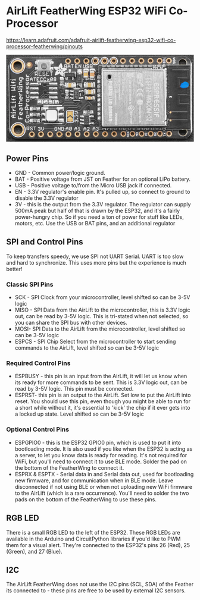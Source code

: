 # AirLift FeatherWing ESP32 WiFi Co-Processor

https://learn.adafruit.com/adafruit-airlift-featherwing-esp32-wifi-co-processor-featherwing/pinouts

![](airlift-esp32.png)

## Power Pins

- GND - Common power/logic ground.
- BAT - Positive voltage from JST on Feather for an optional LiPo battery.
- USB - Positive voltage to/from the Micro USB jack if connected.
- EN - 3.3V regulator's enable pin. It's pulled up, so connect to ground to disable the 3.3V regulator
- 3V - this is the output from the 3.3V regulator. The regulator can supply 500mA peak but half of that is drawn by the ESP32, and it's a fairly power-hungry chip. So if you need a ton of power for stuff like LEDs, motors, etc. Use the USB or BAT pins, and an additional regulator

## SPI and Control Pins

To keep transfers speedy, we use SPI not UART Serial. UART is too slow and hard to synchronize. This uses more pins but the experience is much better!

### Classic SPI Pins

- SCK - SPI Clock from your microcontroller, level shifted so can be 3-5V logic
- MISO - SPI Data from the AirLift to the microcontroller, this is 3.3V logic out, can be read by 3-5V logic. This is tri-stated when not selected, so you can share the SPI bus with other devices.
- MOSI- SPI Data to the AirLift from the microcontroller, level shifted so can be 3-5V logic
- ESPCS - SPI Chip Select from the microcontroller to start sending commands to the AirLift, level shifted so can be 3-5V logic

### Required Control Pins

- ESPBUSY - this pin is an input from the AirLift, it will let us know when its ready for more commands to be sent. This is 3.3V logic out, can be read by 3-5V logic. This pin must be connected.
- ESPRST- this pin is an output to the AirLift. Set low to put the AirLift into reset. You should use this pin, even though you might be able to run for a short while without it, it's essential to 'kick' the chip if it ever gets into a locked up state. Level shifted so can be 3-5V logic

### Optional Control Pins

- ESPGPIO0 - this is the ESP32 GPIO0 pin, which is used to put it into bootloading mode. It is also used if you like when the ESP32 is acting as a server, to let you know data is ready for reading. It's not required for WiFi, but you'll need to connect it to use BLE mode. Solder the pad on the bottom of the FeatherWing to connect it.
- ESPRX & ESPTX - Serial data in and Serial data out, used for bootloading new firmware, and for communication when in BLE mode. Leave disconnected if not using BLE or when not uploading new WiFi firmware to the AirLift (which is a rare occurrence). You'll need to solder the two pads on the bottom of the FeatherWing to use these pins.

## RGB LED

There is a small RGB LED to the left of the ESP32. These RGB LEDs are available in the Arduino and CircuitPython libraries if you'd like to PWM them for a visual alert. They're connected to the ESP32's pins 26 (Red), 25 (Green), and 27 (Blue).

## I2C

The AirLift FeatherWing does not use the I2C pins (SCL, SDA) of the Feather its connected to - these pins are free to be used by external I2C sensors.
